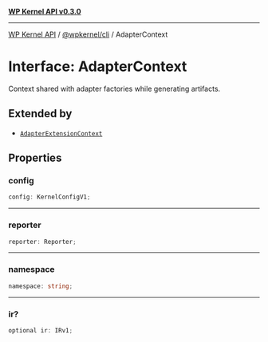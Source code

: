 [**WP Kernel API v0.3.0**](../../../README.md)

---

[WP Kernel API](../../../README.md) / [@wpkernel/cli](../README.md) / AdapterContext

# Interface: AdapterContext

Context shared with adapter factories while generating artifacts.

## Extended by

- [`AdapterExtensionContext`](AdapterExtensionContext.md)

## Properties

### config

```ts
config: KernelConfigV1;
```

---

### reporter

```ts
reporter: Reporter;
```

---

### namespace

```ts
namespace: string;
```

---

### ir?

```ts
optional ir: IRv1;
```
